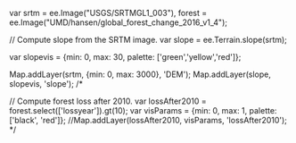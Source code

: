 var srtm = ee.Image("USGS/SRTMGL1_003"), forest = ee.Image("UMD/hansen/global_forest_change_2016_v1_4");

// Compute slope from the SRTM image.
var slope = ee.Terrain.slope(srtm);

var slopevis = {min: 0, max: 30, palette: ['green','yellow','red']};

Map.addLayer(srtm, {min: 0, max: 3000}, 'DEM');
Map.addLayer(slope, slopevis, 'slope');
/*

// Compute forest loss after 2010.
var lossAfter2010 = forest.select(['lossyear']).gt(10);
var visParams = {min: 0, max: 1, palette: ['black', 'red']};
//Map.addLayer(lossAfter2010, visParams, 'lossAfter2010');
*/
    
